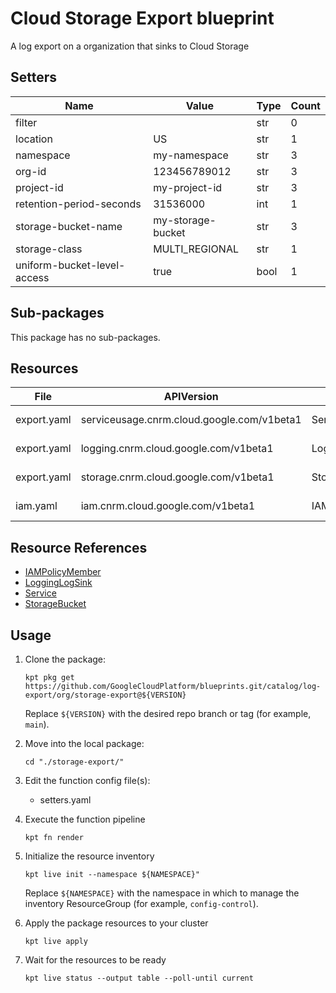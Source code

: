 <!-- BEGINNING OF PRE-COMMIT-BLUEPRINT DOCS HOOK:TITLE -->
# Cloud Storage Export blueprint


<!-- END OF PRE-COMMIT-BLUEPRINT DOCS HOOK:TITLE -->
<!-- BEGINNING OF PRE-COMMIT-BLUEPRINT DOCS HOOK:BODY -->
A log export on a organization that sinks to Cloud Storage

## Setters

|            Name             |       Value       | Type | Count |
|-----------------------------|-------------------|------|-------|
| filter                      |                   | str  |     0 |
| location                    | US                | str  |     1 |
| namespace                   | my-namespace      | str  |     3 |
| org-id                      |      123456789012 | str  |     3 |
| project-id                  | my-project-id     | str  |     3 |
| retention-period-seconds    |          31536000 | int  |     1 |
| storage-bucket-name         | my-storage-bucket | str  |     3 |
| storage-class               | MULTI_REGIONAL    | str  |     1 |
| uniform-bucket-level-access | true              | bool |     1 |

## Sub-packages

This package has no sub-packages.

## Resources

|    File     |                 APIVersion                 |      Kind       |            Name            |  Namespace   |
|-------------|--------------------------------------------|-----------------|----------------------------|--------------|
| export.yaml | serviceusage.cnrm.cloud.google.com/v1beta1 | Service         | my-project-id-storage      | projects     |
| export.yaml | logging.cnrm.cloud.google.com/v1beta1      | LoggingLogSink  | 123456789012-storagesink   | my-namespace |
| export.yaml | storage.cnrm.cloud.google.com/v1beta1      | StorageBucket   | my-storage-bucket          | my-namespace |
| iam.yaml    | iam.cnrm.cloud.google.com/v1beta1          | IAMPolicyMember | storage-project-iam-policy | my-namespace |

## Resource References

- [IAMPolicyMember](https://cloud.google.com/config-connector/docs/reference/resource-docs/iam/iampolicymember)
- [LoggingLogSink](https://cloud.google.com/config-connector/docs/reference/resource-docs/logging/logginglogsink)
- [Service](https://cloud.google.com/config-connector/docs/reference/resource-docs/serviceusage/service)
- [StorageBucket](https://cloud.google.com/config-connector/docs/reference/resource-docs/storage/storagebucket)

## Usage

1.  Clone the package:
    ```shell
    kpt pkg get https://github.com/GoogleCloudPlatform/blueprints.git/catalog/log-export/org/storage-export@${VERSION}
    ```
    Replace `${VERSION}` with the desired repo branch or tag
    (for example, `main`).

1.  Move into the local package:
    ```shell
    cd "./storage-export/"
    ```

1.  Edit the function config file(s):
    - setters.yaml

1.  Execute the function pipeline
    ```shell
    kpt fn render
    ```

1.  Initialize the resource inventory
    ```shell
    kpt live init --namespace ${NAMESPACE}"
    ```
    Replace `${NAMESPACE}` with the namespace in which to manage
    the inventory ResourceGroup (for example, `config-control`).

1.  Apply the package resources to your cluster
    ```shell
    kpt live apply
    ```

1.  Wait for the resources to be ready
    ```shell
    kpt live status --output table --poll-until current
    ```

<!-- END OF PRE-COMMIT-BLUEPRINT DOCS HOOK:BODY -->
